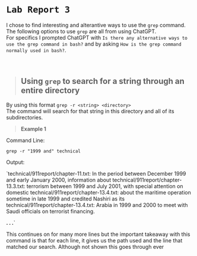# `Lab Report 3` 

I chose to find interesting and alterantive ways to use the `grep` command. The following options to use `grep` are all from using ChatGPT. <br/>
For specifics I prompted ChatGPT with `Is there any alternative ways to use the grep command in bash?` and by asking `How is the grep command normally used in bash?`.<br/>
<br/>
<br/>
>## Using `grep` to search for a string through an entire directory

By using this format `grep -r <string> <directory>`<br/>
The command will search for that string in this directory and all of its subdirectories.

> **Example 1**

Command Line:

`grep -r "1999 and" technical`

Output: </br>

`technical/911report/chapter-11.txt:            In the period between December 1999 and early January 2000, information about
technical/911report/chapter-13.3.txt:                terrorism between 1999 and July 2001, with special attention on domestic
technical/911report/chapter-13.4.txt:                about the maritime operation sometime in late 1999 and credited Nashiri as its
technical/911report/chapter-13.4.txt:                Arabia in 1999 and 2000 to meet with Saudi officials on terrorist financing.

**. . .**`

This continues on for many more lines but the important takeaway with this command is that for each line, it gives us the path used and the line that matched our search. Although not shown this goes through ever


